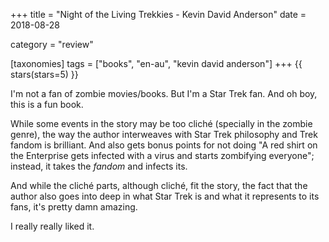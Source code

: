 +++
title = "Night of the Living Trekkies - Kevin David Anderson"
date = 2018-08-28

category = "review"

[taxonomies]
tags = ["books", "en-au", "kevin david anderson"]
+++
{{ stars(stars=5) }}

I'm not a fan of zombie movies/books. But I'm a Star Trek fan. And oh boy, this is a fun book.

While some events in the story may be too cliché (specially in the zombie genre), the way the author interweaves with Star Trek philosophy and Trek fandom is brilliant. And also gets bonus points for not doing "A red shirt on the Enterprise gets infected with a virus and starts zombifying everyone"; instead, it takes the *fandom* and infects its.

And while the cliché parts, although cliché, fit the story, the fact that the author also goes into deep in what Star Trek is and what it represents to its fans, it's pretty damn amazing.

I really really liked it.